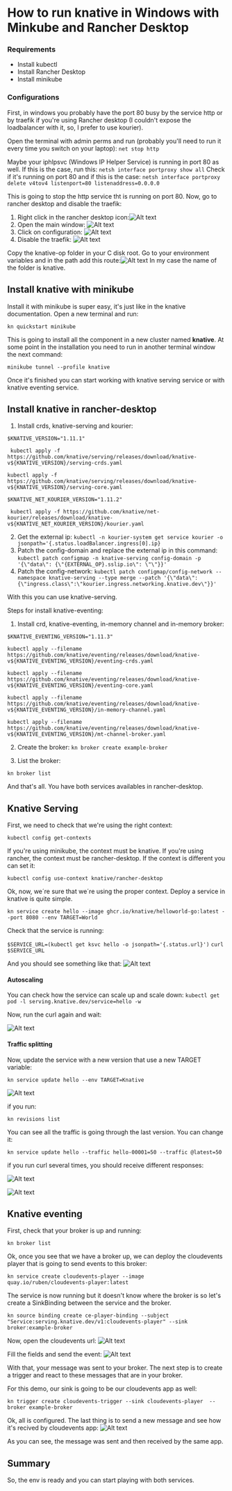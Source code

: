 # How to run knative in Windows with Minkube and Rancher Desktop

### Requirements
-   Install kubectl
-   Install Rancher Desktop
-   Install minikube


### Configurations
First, in windows you probably have the port 80 busy by the service http or by traefik if you're using Rancher desktop (I couldn't expose the loadbalancer with it, so, I prefer to use kourier).

Open the terminal with admin perms and run (probably you'll need to run it every time you switch on your laptop):
```net stop http```

Maybe your iphlpsvc (Windows IP Helper Service) is running in port 80 as well. If this is the case, run this:
```netsh interface portproxy show all```
Check if it's running on port 80 and if this is the case:
```netsh interface portproxy delete v4tov4 listenport=80 listenaddress=0.0.0.0```

This is going to stop the http service tht is running on port 80.
Now, go to rancher desktop and disable the traefik:
1.  Right click in the rancher desktop icon:![Alt text](images/image.png)
2.  Open the main window: ![Alt text](images/image2.png) 
3.  Click on configuration: ![Alt text](images/image3.png)
4.  Disable the traefik: ![Alt text](images/image4.png)

Copy the knative-op folder in your C disk root. 
Go to your environment variables and in the path add this route:![Alt text](images/image5.png)
In my case the name of the folder is knative.

## Install knative with minikube
Install it with minikube is super easy, it's just like in the knative documentation.
Open a new terminal and run:

```kn quickstart minikube```

This is going to install all the component in a new cluster named **knative**.
At some point in the installation you need to run in another terminal window the next command:

```minikube tunnel --profile knative```

Once it's finished you can start working with knative serving service or with knative eventing service.

## Install knative in rancher-desktop

1.  Install crds, knative-serving and kourier:

```$KNATIVE_VERSION="1.11.1"```

``` kubectl apply -f https://github.com/knative/serving/releases/download/knative-v${KNATIVE_VERSION}/serving-crds.yaml```

```kubectl apply -f https://github.com/knative/serving/releases/download/knative-v${KNATIVE_VERSION}/serving-core.yaml```

```$KNATIVE_NET_KOURIER_VERSION="1.11.2"```

``` kubectl apply -f https://github.com/knative/net-kourier/releases/download/knative-v${KNATIVE_NET_KOURIER_VERSION}/kourier.yaml```

2.  Get the external ip:
```kubectl -n kourier-system get service kourier -o jsonpath='{.status.loadBalancer.ingress[0].ip}```
3.  Patch the config-domain and replace the external ip in this command:
```kubectl patch configmap -n knative-serving config-domain -p '{\"data\": {\"{EXTERNAL_OP}.sslip.io\": \"\"}}'```    
4.  Patch the config-network:
```kubectl patch configmap/config-network --namespace knative-serving --type merge --patch '{\"data\":{\"ingress.class\":\"kourier.ingress.networking.knative.dev\"}}'```

With this you can use knative-serving.

Steps for install knative-eventing:

1.  Install crd, knative-eventing, in-memory channel and in-memory broker:

```$KNATIVE_EVENTING_VERSION="1.11.3"```

```kubectl apply --filename https://github.com/knative/eventing/releases/download/knative-v${KNATIVE_EVENTING_VERSION}/eventing-crds.yaml```

```kubectl apply --filename https://github.com/knative/eventing/releases/download/knative-v${KNATIVE_EVENTING_VERSION}/eventing-core.yaml```

```kubectl apply --filename https://github.com/knative/eventing/releases/download/knative-v${KNATIVE_EVENTING_VERSION}/in-memory-channel.yaml```

```kubectl apply --filename https://github.com/knative/eventing/releases/download/knative-v${KNATIVE_EVENTING_VERSION}/mt-channel-broker.yaml```

2.  Create the broker:
```kn broker create example-broker```

3. List the broker:

```kn broker list```

And that's all. You have both services availables in rancher-desktop.

## Knative Serving

First, we need to check that we're using the right context:

```kubectl config get-contexts```

If you're using minikube, the context must be knative.
If you're using rancher, the context must be rancher-desktop.
If the context is different you can set it:

```kubectl config use-context knative/rancher-desktop```

Ok, now, we´re sure that we´re using the proper context. Deploy a service in knative is quite simple.

```kn service create hello --image ghcr.io/knative/helloworld-go:latest --port 8080 --env TARGET=World```

Check that the service is running:

```$SERVICE_URL=(kubectl get ksvc hello -o jsonpath='{.status.url}')```
```curl $SERVICE_URL```

And you should see something like that:
![Alt text](images/image6.png)

#### Autoscaling

You can check how the service can scale up and scale down:
```kubectl get pod -l serving.knative.dev/service=hello -w```

Now, run the curl again and wait:

![Alt text](images/image7.png)

#### Traffic splitting


Now, update the service with a new version that use a new TARGET variable:

```kn service update hello --env TARGET=Knative```

![Alt text](images/image8.png)

if you run:

```kn revisions list```

You can see all the traffic is going through the last version. You can change it:

```kn service update hello --traffic hello-00001=50 --traffic @latest=50```

if you run curl several times, you should receive different responses:

![Alt text](images/image9.png)

![Alt text](images/image10.png)

## Knative eventing

First, check that your broker is up and running:

```kn broker list```

Ok, once you see that we have a broker up, we can deploy the cloudevents player that is going to send events to this broker:

```kn service create cloudevents-player --image quay.io/ruben/cloudevents-player:latest```

The service is now running but it doesn't know where the broker is so let's create a SinkBinding between the service and the broker.

```kn source binding create ce-player-binding --subject "Service:serving.knative.dev/v1:cloudevents-player" --sink broker:example-broker```

Now, open the cloudevents url:
![Alt text](images/image11.png)

Fill the fields and send the event:
![Alt text](images/image12.png)

With that, your message was sent to your broker.
The next step is to create a trigger and react to these messages that are in your broker.

For this demo, our sink is going to be our cloudevents app as well:

```kn trigger create cloudevents-trigger --sink cloudevents-player  --broker example-broker```

Ok, all is configured. The last thing is to send a new message and see how it's recived by cloudevents app:
![Alt text](images/image13.png)

As you can see, the message was sent and then received by the same app.

## Summary

So, the env is ready and you can start playing with both services.